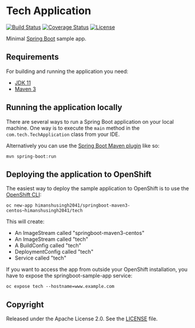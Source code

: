 # Tech Application

[![Build Status](https://api.travis-ci.org/himanshusingh2041/tech.svg?branch=master)](https://github.com/himanshusingh2041/tech)
[![Coverage Status](https://s3.amazonaws.com/assets.coveralls.io/badges/coveralls_100.svg)](https://coveralls.io/github/himanshusingh2041/tech?branch=main)
[![License](http://img.shields.io/:license-apache-blue.svg)](http://www.apache.org/licenses/LICENSE-2.0.html)

Minimal [Spring Boot](http://projects.spring.io/spring-boot/) sample app.

## Requirements

For building and running the application you need:

- [JDK 11](http://www.oracle.com/technetwork/java/javase/downloads/jdk8-downloads-2133151.html)
- [Maven 3](https://maven.apache.org)

## Running the application locally

There are several ways to run a Spring Boot application on your local machine. One way is to execute the `main` method in the `com.tech.TechApplication` class from your IDE.

Alternatively you can use the [Spring Boot Maven plugin](https://docs.spring.io/spring-boot/docs/current/reference/html/build-tool-plugins-maven-plugin.html) like so:

```shell
mvn spring-boot:run
```

## Deploying the application to OpenShift

The easiest way to deploy the sample application to OpenShift is to use the [OpenShift CLI](https://docs.openshift.org/latest/cli_reference/index.html):

```shell
oc new-app himanshusingh2041/springboot-maven3-centos~himanshusingh2041/tech
```

This will create:

* An ImageStream called "springboot-maven3-centos"
* An ImageStream called "tech"
* A BuildConfig called "tech"
* DeploymentConfig called "tech"
* Service called "tech"

If you want to access the app from outside your OpenShift installation, you have to expose the springboot-sample-app service:

```shell
oc expose tech --hostname=www.example.com
```

## Copyright

Released under the Apache License 2.0. See the [LICENSE](https://github.com/himanshusingh2041/tech/blob/master/LICENSE) file.

